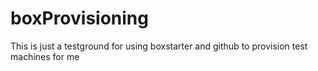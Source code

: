 # boxProvisioning

This is just a testground for using boxstarter and github to provision test machines for me
